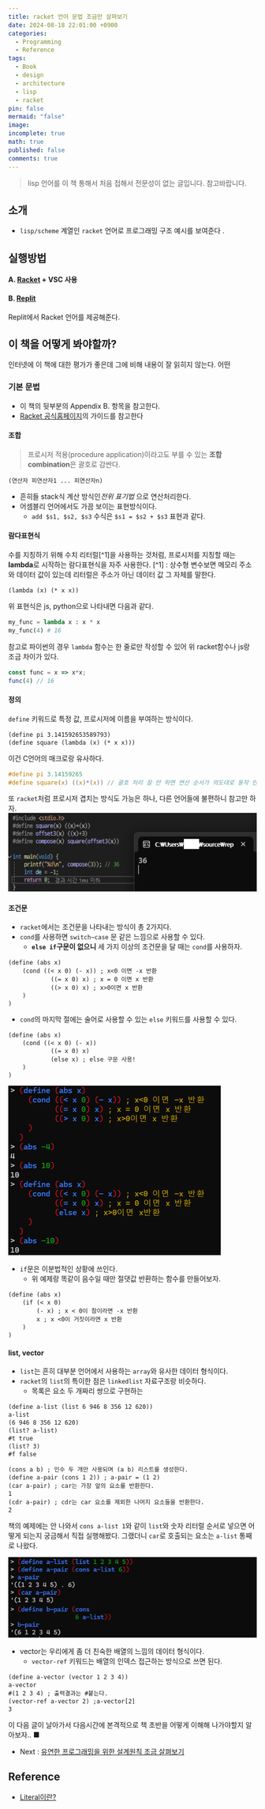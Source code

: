 ```yaml
---
title: racket 언어 문법 조금만 살펴보기
date: 2024-08-18 22:01:00 +0900
categories:
  - Programming
  - Reference
tags:
  - Book
  - design
  - architecture
  - lisp
  - racket
pin: false
mermaid: "false"
image: 
incomplete: true
math: true
published: false
comments: true
---
```

> lisp 언어를 이 책 통해서 처음 접해서 전문성이 없는 글입니다. 참고바랍니다.

## 소개
- `lisp/scheme` 계열인 `racket` 언어로 프로그래밍 구조 예시를 보여준다 .

## 실행방법

#### A. [Racket](https://racket-lang.org/) + VSC 사용

#### B. [Replit](https://replit.com/)
Replit에서 Racket 언어를 제공해준다.

## 이 책을 어떻게 봐야할까?
인터넷에 이 책에 대한 평가가 좋은데 그에 비해 내용이 잘 읽히지 않는다. 어떤 
### 기본 문법
- 이 책의 뒷부분의 Appendix B. 항목을 참고한다.
- [Racket 공식홈페이지]()의 가이드를 참고한다

#### 조합
> 프로시저 적용(procedure application)이라고도 부를 수 있는 **조합 combination**은 괄호로 감싼다.

```racket
(연산자 피연산자1 ... 피연산자n)
```
- 흔히들 stack식 계산 방식인*전위 표기법* 으로 연산처리한다.
- 어셈블리 언어에서도 가끔 보이는 표현방식이다.
	- `add $s1, $s2, $s3` 수식은 `$s1 = $s2 + $s3` 표현과 같다.

#### 람다표현식
수를 지칭하기 위해 수치 리터럴[^1]을 사용하는 것처럼, 프로시저를 지칭할 때는 **lambda**로 시작하는 람다표현식을 자주 사용한다.
[^1] : 상수형 변수보면 메모리 주소와 데이터 값이 있는데 리터럴은 주소가 아닌 데이터 값 그 자체를 말한다.

```racket
(lambda (x) (* x x))
```
위 표현식은 js, python으로 나타내면 다음과 같다.

```python
my_func = lambda x : x * x
my_func(4) # 16
```
참고로 파이썬의 경우 `lambda` 함수는 한 줄로만 작성할 수 있어 위 racket함수나 js랑 조금 차이가 있다.

```js
const func = x => x*x;
func(4) // 16
```

#### 정의
`define` 키워드로 특정 값, 프로시저에 이름을 부여하는 방식이다. 
```racket
(define pi 3.141592653589793)
(define square (lambda (x) (* x x)))
```

이건 C언어의 매크로랑 유사하다.
```c
#define pi 3.14159265
#define square(x) ((x)*(x)) // 괄호 처리 잘 안 하면 연산 순서가 의도대로 동작 안 할 수 있다.
```
또 `racket`처럼 프로시저 겹치는 방식도 가능은 하나, 다른 언어들에 불편하니 참고만 하자.
![](/assets/img/res/Pasted%20image%2020240823001827.png)

#### 조건문
- `racket`에서는 조건문을 나타내는 방식이 총 2가지다. 
- `cond`를 사용하면 `switch~case` 문 같은 느낌으로 사용할 수 있다.
	- **`else if`구문이 없으니** 세 가지 이상의 조건문을 달 때는 `cond`를 사용하자.

```racket
(define (abs x)
	(cond ((< x 0) (- x)) ; x<0 이면 -x 반환
			((= x 0) x) ; x = 0 이면 x 반환
			((> x 0) x) ; x>0이면 x 반환
	)
)
```
- `cond`의 마지막 절에는 술어로 사용할 수 있는 `else` 키워드를 사용할 수 있다.
```racket
(define (abs x)
	(cond ((< x 0) (- x))
			((= x 0) x)
			(else x) ; else 구문 사용!
	)
)
```

![](/assets/img/res/Pasted%20image%2020240823021852.png)

- `if`문은 이분법적인 상황에 쓰인다.
	- 위 예제랑 똑같이 음수일 때만 절댓값 반환하는 함수를 만들어보자.

```racket
(define (abs x)
	(if (< x 0)
		(- x) ; x < 0이 참이라면 -x 반환
		x ; x <0이 거짓이라면 x 반환
	)
)
```

#### list, vector
- `list`는 흔히 대부분 언어에서 사용하는 `array`와 유사한 데이터 형식이다.
- `racket`의 `list`의 특이한 점은 `linkedlist` 자료구조랑 비슷하다.
	- 목록은 요소 두 개짜리 쌍으로 구현하는

```racket
(define a-list (list 6 946 8 356 12 620))
a-list
(6 946 8 356 12 620)
(list? a-list)
#t true
(list? 3)
#f false
```

```racket
(cons a b) ; 인수 두 개만 사용되며 (a b) 리스트를 생성한다.
(define a-pair (cons 1 2)) ; a-pair = (1 2)
(car a-pair) ; car는 가장 앞의 요소를 반환한다.
1
(cdr a-pair) ; cdr는 car 요소를 제외한 나머지 요소들을 반환한다.
2
```

책의 예제에는 안 나와서 `cons a-list 1`와 같이 `list`와 숫자 리터럴 순서로 넣으면 어떻게 되는지 궁금해서 직접 실행해봤다. 그랬더니 `car`로 호출되는 요소는 `a-list` 통째로 나왔다.

![](/assets/img/res/Pasted%20image%2020240823004346.png)

- vector는 우리에게 좀 더 친숙한 배열의 느낌의 데이터 형식이다.
	- `vector-ref` 키워드는 배열의 인덱스 접근하는 방식으로 쓰면 된다.

```racket
(define a-vector (vector 1 2 3 4))
a-vector
#(1 2 3 4) ; 출력결과는 #붙는다.
(vector-ref a-vector 2) ;a-vector[2]
3
```

이 다음 글이 날아가서 다음시간에 본격적으로 책 초반을 어떻게 이해해 나가야할지 알아보자.. <span id="Fine">■</span>

- Next : [유연한 프로그래밍을 위한 설계원칙 조금 살펴보기](2024-08-23-유연한%20프로그래밍을%20위한%20설계원칙(2).md)
## Reference
- [Literal이란?](https://velog.io/@pjeeyoung/%EB%A6%AC%ED%84%B0%EB%9F%B4)
